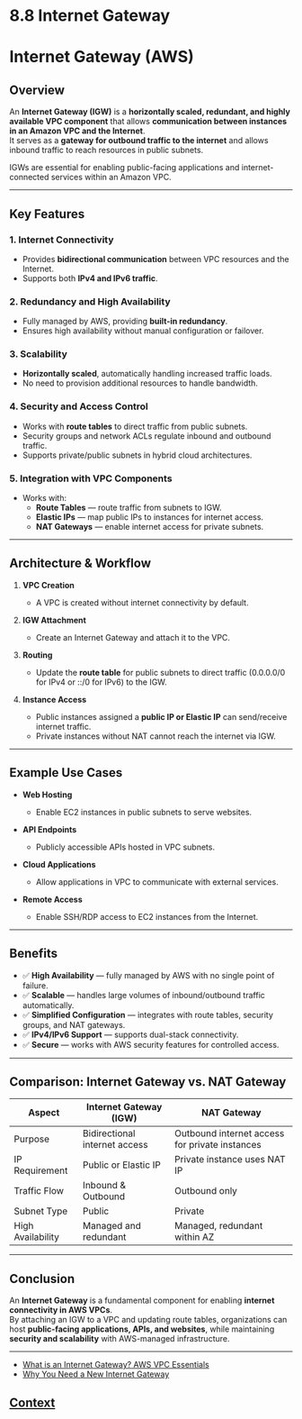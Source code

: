 # 8.8 Internet Gateway 
 
 # Internet Gateway (AWS)

## Overview
An **Internet Gateway (IGW)** is a **horizontally scaled, redundant, and highly available VPC component** that allows **communication between instances in an Amazon VPC and the Internet**.  
It serves as a **gateway for outbound traffic to the internet** and allows inbound traffic to reach resources in public subnets.

IGWs are essential for enabling public-facing applications and internet-connected services within an Amazon VPC.

---

## Key Features

### 1. Internet Connectivity
- Provides **bidirectional communication** between VPC resources and the Internet.  
- Supports both **IPv4 and IPv6 traffic**.  

### 2. Redundancy and High Availability
- Fully managed by AWS, providing **built-in redundancy**.  
- Ensures high availability without manual configuration or failover.  

### 3. Scalability
- **Horizontally scaled**, automatically handling increased traffic loads.  
- No need to provision additional resources to handle bandwidth.  

### 4. Security and Access Control
- Works with **route tables** to direct traffic from public subnets.  
- Security groups and network ACLs regulate inbound and outbound traffic.  
- Supports private/public subnets in hybrid cloud architectures.  

### 5. Integration with VPC Components
- Works with:
  - **Route Tables** — route traffic from subnets to IGW.  
  - **Elastic IPs** — map public IPs to instances for internet access.  
  - **NAT Gateways** — enable internet access for private subnets.  

---

## Architecture & Workflow

1. **VPC Creation**
   - A VPC is created without internet connectivity by default.  

2. **IGW Attachment**
   - Create an Internet Gateway and attach it to the VPC.  

3. **Routing**
   - Update the **route table** for public subnets to direct traffic (0.0.0.0/0 for IPv4 or ::/0 for IPv6) to the IGW.  

4. **Instance Access**
   - Public instances assigned a **public IP or Elastic IP** can send/receive internet traffic.  
   - Private instances without NAT cannot reach the internet via IGW.  

---

## Example Use Cases

- **Web Hosting**
  - Enable EC2 instances in public subnets to serve websites.  

- **API Endpoints**
  - Publicly accessible APIs hosted in VPC subnets.  

- **Cloud Applications**
  - Allow applications in VPC to communicate with external services.  

- **Remote Access**
  - Enable SSH/RDP access to EC2 instances from the Internet.  

---

## Benefits

- ✅ **High Availability** — fully managed by AWS with no single point of failure.  
- ✅ **Scalable** — handles large volumes of inbound/outbound traffic automatically.  
- ✅ **Simplified Configuration** — integrates with route tables, security groups, and NAT gateways.  
- ✅ **IPv4/IPv6 Support** — supports dual-stack connectivity.  
- ✅ **Secure** — works with AWS security features for controlled access.  

---

## Comparison: Internet Gateway vs. NAT Gateway

| Aspect                  | Internet Gateway (IGW)          | NAT Gateway                       |
|--------------------------|--------------------------------|----------------------------------|
| Purpose                  | Bidirectional internet access   | Outbound internet access for private instances |
| IP Requirement           | Public or Elastic IP            | Private instance uses NAT IP     |
| Traffic Flow             | Inbound & Outbound              | Outbound only                    |
| Subnet Type              | Public                          | Private                          |
| High Availability        | Managed and redundant           | Managed, redundant within AZ     |

---

## Conclusion
An **Internet Gateway** is a fundamental component for enabling **internet connectivity in AWS VPCs**.  
By attaching an IGW to a VPC and updating route tables, organizations can host **public-facing applications, APIs, and websites**, while maintaining **security and scalability** with AWS-managed infrastructure.

---


 * [What is an Internet Gateway? AWS VPC Essentials](https://www.youtube.com/watch?v=u7obme-h3bc)
 * [Why You Need a New Internet Gateway](https://www.youtube.com/watch?v=VV9KFtr9300)
 
 
 
 ## [Context](./../context.md)
